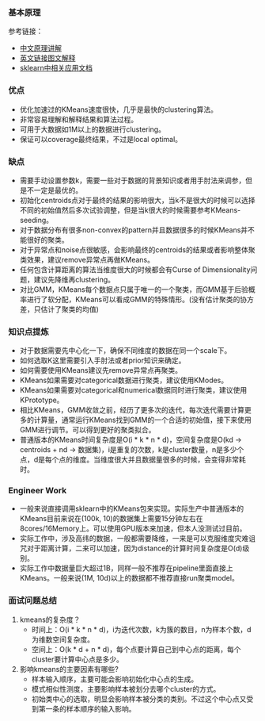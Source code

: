 
### 基本原理
参考链接：
- [中文原理讲解](https://zhuanlan.zhihu.com/p/75477709)
- [英文链接图文解释](https://towardsdatascience.com/understanding-k-means-clustering-in-machine-learning-6a6e67336aa1)
- [sklearn中相关应用文档](https://scikit-learn.org/stable/modules/generated/sklearn.cluster.KMeans.html)
### 优点
- 优化加速过的KMeans速度很快，几乎是最快的clustering算法。
- 非常容易理解和解释结果和算法过程。
- 可用于大数据如1M以上的数据进行clustering。
- 保证可以coverage最终结果，不过是local optimal。
### 缺点
- 需要手动设置参数k，需要一些对于数据的背景知识或者用手肘法来调参，但是不一定是最优的。
- 初始化centroids点对于最终的结果的影响很大，当k不是很大的时候可以选择不同的初始值然后多次试验调整，但是当k很大的时候需要参考KMeans-seeding。
- 对于数据分布有很多non-convex的pattern并且数据很多的时候KMeans并不能很好的聚类。
- 对于异常点和noise点很敏感，会影响最终的centroids的结果或者影响整体聚类效果，建议remove异常点再做KMeans。
- 任何包含计算距离的算法当维度很大的时候都会有Curse of Dimensionality问题，建议先降维再clustering。
- 对比GMM，KMeans每个数据点只属于唯一的一个聚类，而GMM基于后验概率进行了软分配，KMeans可以看成GMM的特殊情形。(没有估计聚类的协方差，只估计了聚类的均值)
### 知识点提炼
- 对于数据需要先中心化一下，确保不同维度的数据在同一个scale下。
- 如何选取K这里需要引入手肘法或者prior知识来确定。
- 如何需要使用KMeans建议先remove异常点再聚类。
- KMeans如果需要对categorical数据进行聚类，建议使用KModes。
- KMeans如果需要对categorical和numerical数据同时进行聚类，建议使用KPrototype。
- 相比KMeans，GMM收敛之前，经历了更多次的迭代，每次迭代需要计算更多的计算量，通常运行KMeans找到GMM的一个合适的初始值，接下来使用GMM进行调节。可以得到更好的聚类拟合。
- 普通版本的KMeans时间复杂度是O(i * k * n * d)，空间复杂度是O(kd -> centroids + nd -> 数据集)，i是重复的次数，k是cluster数量，n是多少个点，d是每个点的维度。当维度很大并且数据量很多的时候，会变得非常耗时。
### Engineer Work
- 一般来说直接调用sklearn中的KMeans包来实现。实际生产中普通版本的KMeans目前来说在(100k, 10)的数据集上需要15分钟左右在8cores/16Memory上。可以使用GPU版本来加速，但本人没测试过目前。
- 实际工作中，涉及高纬的数据，一般都需要降维，一来是可以克服维度灾难诅咒对于距离计算，二来可以加速，因为distance的计算时间复杂度是O(d)级别。
- 实际工作中数据量巨大超过1B，同样一般不推荐在pipeline里面直接上KMeans。一般来说(1M, 10d)以上的数据都不推荐直接run聚类model。


### 面试问题总结
1. kmeans的复杂度？
   - 时间上：O(i * k * n * d)，i为迭代次数，k为簇的数目，n为样本个数，d为维数空间复杂度。
   - 空间上：O(k * d + n * d)，每个点要计算自己到中心点的距离，每个cluster要计算中心点是多少。
2. 影响kmeans的主要因素有哪些?
   - 样本输入顺序，主要可能会影响初始化中心点的生成。
   - 模式相似性测度，主要影响样本被划分去哪个cluster的方式。
   - 初始类中心的选取，明显会影响样本被分类的类别。不过这个中心点又受到第一条的样本顺序的输入影响。
